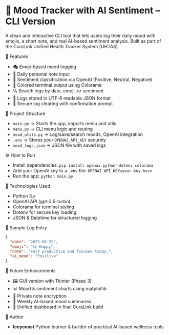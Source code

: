# 🧠 Mood Tracker with AI Sentiment – CLI Version

A clean and interactive CLI tool that lets users log their daily mood with emojis, a short note, and real AI-based sentiment analysis. Built as part of the CuraLink Unified Health Tracker System (UHTAS).

🌟 Features

- 🎭 Emoji-based mood logging
- 📝 Daily personal note input
- 🤖 Sentiment classification via OpenAI (Positive, Neutral, Negative)
- 🎨 Colored terminal output using Colorama
- 🔍 Search logs by date, emoji, or sentiment
- 💾 Logs stored in UTF-8 readable JSON format
- 🧹 Secure log clearing with confirmation prompt

📁 Project Structure

- `main.py` → Starts the app, imports menu and utils
- `menu.py` → CLI menu logic and routing
- `mood_utils.py` → Log/save/search moods, OpenAI integration
- `.env` → Stores your `OPENAI_API_KEY` securely
- `mood_logs.json` → JSON file with saved logs

⚙️ How to Run

- Install dependencies:
  `pip install openai python-dotenv colorama`
- Add your OpenAI key to a `.env` file:
  `OPENAI_API_KEY=your-key-here`
- Run the app:
  `python main.py`

🧰 Technologies Used

- Python 3.x
- OpenAI API (gpt-3.5-turbo)
- Colorama for terminal styling
- Dotenv for secure key loading
- JSON & Datetime for structured logging

🧾 Sample Log Entry

```json
{
  "date": "2025-06-29",
  "emoji": "😄 Happy",
  "note": "Felt productive and focused today.",
  "ai_mood": "Positive"
}
```

🚀 Future Enhancements

- 🖼️ GUI version with Tkinter (Phase 3)
- 📊 Mood & sentiment charts using matplotlib
- 🔐 Private note encryption
- 🧠 Weekly AI-based mood summaries
- 🧩 Unified dashboard in final CuraLink build

👤 Author

- **Iceycoast**
  Python learner & builder of practical AI-based wellness tools
